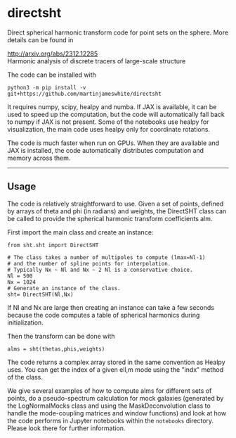 # directsht

Direct spherical harmonic transform code for point sets on the sphere.
More details can be found in

http://arxiv.org/abs/2312.12285 \
Harmonic analysis of discrete tracers of large-scale structure

The code can be installed with
```
python3 -m pip install -v git+https://github.com/martinjameswhite/directsht
```
It requires numpy, scipy, healpy and numba.  If JAX is available, it can be used to
speed up the computation, but the code will automatically fall back to numpy
if JAX is not present.  Some of the notebooks use healpy for visualization, the
main code uses healpy only for coordinate rotations.

The code is much faster when run on GPUs. When they are available and JAX is installed, the code automatically distributes computation and memory across them.

***

## Usage

The code is relatively straightforward to use.  Given a set of points,
defined by arrays of theta and phi (in radians) and weights, the DirectSHT
class can be called to provide the spherical harmonic transform coefficients
alm.

First import the main class and create an instance:
```
from sht.sht import DirectSHT

# The class takes a number of multipoles to compute (lmax=Nl-1)
# and the number of spline points for interpolation.
# Typically Nx ~ Nl and Nx ~ 2 Nl is a conservative choice.
Nl = 500
Nx = 1024 
# Generate an instance of the class.
sht= DirectSHT(Nl,Nx)
```
If Nl and Nx are large then creating an instance can take a few seconds
because the code computes a table of spherical harmonics during initialization.

Then the transform can be done with
```
alms = sht(thetas,phis,weights)
```
The code returns a complex array stored in the same convention as Healpy
uses.  You can get the index of a given ell,m mode using the "indx" method
of the class.

We give several examples of how to compute alms for different sets of points,
do a pseudo-spectrum calculation for mock galaxies (generated by the LogNormalMocks
class and using the MaskDeconvolution class to handle the mode-coupling matrices
and window functions) and look at how the code performs in Jupyter notebooks within
the `notebooks` directory.  Please look there for further information.
